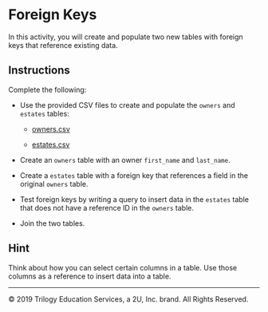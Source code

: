 # Foreign Keys

In this activity, you will create and populate two new tables with foreign keys that reference existing data.

## Instructions

Complete the following:

* Use the provided CSV files to create and populate the `owners` and `estates` tables:

  * [owners.csv](Resources/owners.csv)

  * [estates.csv](Resources/estates.csv)

* Create an `owners` table with an owner `first_name` and `last_name`.

* Create a `estates` table with a foreign key that references a field in the original `owners` table.

* Test foreign keys by writing a query to insert data in the `estates` table that does not have a reference ID in the `owners` table.

* Join the two tables.

## Hint

Think about how you can select certain columns in a table. Use those columns as a reference to insert data into a table.

---

© 2019 Trilogy Education Services, a 2U, Inc. brand. All Rights Reserved.
